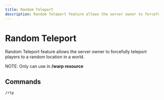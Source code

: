 ```yaml
---
title: Random Teleport
description: Random Teleport feature allows the server owner to forcefully teleport players to a random location in a world.
---
```


# Random Teleport

Random Teleport feature allows the server owner to forcefully teleport players to a random location in a world.

NOTE: Only can use in **/warp resource**

## Commands

```bash
/rtp
```
